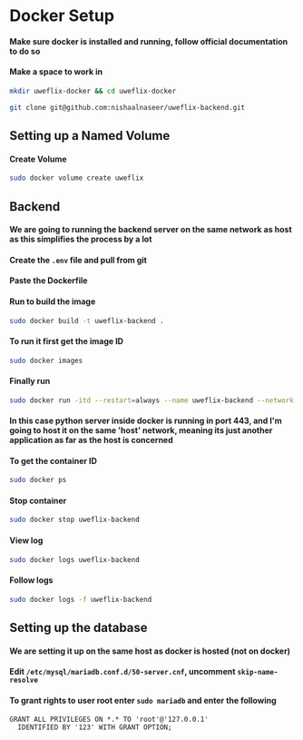 # Docker Setup

#### Make sure docker is installed and running, follow official documentation to do so
#### Make a space to work in
```bash
mkdir uweflix-docker && cd uweflix-docker
```
```bash
git clone git@github.com:nishaalnaseer/uweflix-backend.git
```

## Setting up a Named Volume

#### Create Volume
```bash
sudo docker volume create uweflix
```

## Backend

#### We are going to running the backend server on the same network as host as this simplifies the process by a lot
#### Create the ```.env``` file and pull from git
#### Paste the Dockerfile 
#### Run to build the image
```bash
sudo docker build -t uweflix-backend .
```
#### To run it first get the image ID
```bash
sudo docker images
```

#### Finally run
```bash
sudo docker run -itd --restart=always --name uweflix-backend --network host --volume uweflix:/volume  uweflix-backend
```
#### In this case python server inside docker is running in port 443, and I'm going to host it on the same 'host' network, meaning its just another application as far as the host is concerned

#### To get the container ID
```bash
sudo docker ps
```

#### Stop container
```bash
sudo docker stop uweflix-backend
```

#### View log 
```bash
sudo docker logs uweflix-backend
```

#### Follow logs 
```bash
sudo docker logs -f uweflix-backend
```

## Setting up the database
#### We are setting it up on the same host as docker is hosted (not on docker)
#### Edit ```/etc/mysql/mariadb.conf.d/50-server.cnf```, uncomment ```skip-name-resolve```
#### To grant rights to user root enter ```sudo mariadb``` and enter the following 
```
GRANT ALL PRIVILEGES ON *.* TO 'root'@'127.0.0.1' 
  IDENTIFIED BY '123' WITH GRANT OPTION;
```